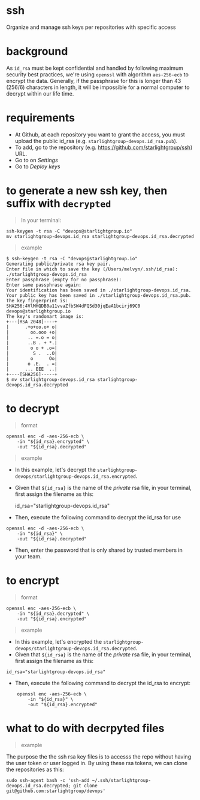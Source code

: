 # ssh
Organize and manage ssh keys per repositories with specific access

# background

As `id_rsa` must be kept confidential and handled by following maximum security best practices, we're using `openssl` with algorithm `aes-256-ecb` to encrypt the data. Generally, if the passphrase for this is longer than 43 (256/6) characters in length, it will be impossible for a normal computer to decrypt within our life time.

# requirements

- At Github, at each repository you want to grant the access, you must upload the public id_rsa (e.g. `starlightgroup-devops.id_rsa.pub`).
- To add, go to the repository (e.g. https://github.com/starlightgroup/ssh) URL.
- Go to on *Settings*
- Go to *Deploy keys*

# to generate a new ssh key, then suffix with `decrypted`

> In your terminal:

```
ssh-keygen -t rsa -C "devops@starlightgroup.io"
mv starlightgroup-devops.id_rsa starlightgroup-devops.id_rsa.decrypted
```

> example

```
$ ssh-keygen -t rsa -C "devops@starlightgroup.io"
Generating public/private rsa key pair.
Enter file in which to save the key (/Users/melvyn/.ssh/id_rsa): ./starlightgroup-devops.id_rsa
Enter passphrase (empty for no passphrase):
Enter same passphrase again:
Your identification has been saved in ./starlightgroup-devops.id_rsa.
Your public key has been saved in ./starlightgroup-devops.id_rsa.pub.
The key fingerprint is:
SHA256:4VlMHQDB0a11vvaZfbSW4dFQSd30jqEaA1bcirj69C0 devops@starlightgroup.io
The key's randomart image is:
+---[RSA 2048]----+
|      .+o+oo.o+ o|
|        oo.ooo +o|
|       .. =.o = o|
|       ..B . + *.|
|        o o + .o=|
|         S .  ..O|
|        o      Oo|
|       o .E.  . =|
|      ... EEE  ..|
+----[SHA256]-----+
$ mv starlightgroup-devops.id_rsa starlightgroup-devops.id_rsa.decrypted
```



# to decrypt  

> format

```
openssl enc -d -aes-256-ecb \
    -in "${id_rsa}.encrypted" \
    -out "${id_rsa}.decrypted"
```

> example

- In this example, let's decrypt the `starlightgroup-devops/starlightgroup-devops.id_rsa.encrypted`.
- Given that `${id_rsa}` is the name of the *private* rsa file, in your terminal, first assign the filename as this:

    id_rsa="starlightgroup-devops.id_rsa"

- Then, execute the following command to decrypt the id_rsa for use

```
openssl enc -d -aes-256-ecb \
    -in "${id_rsa}" \
    -out "${id_rsa}.decrypted"
```


- Then, enter the password that is only shared by trusted members in your team.

# to encrypt

> format

```
openssl enc -aes-256-ecb \
    -in "${id_rsa}.decrypted" \
    -out "${id_rsa}.encrypted"
```

> example

- In this example, let's encrypted the `starlightgroup-devops/starlightgroup-devops.id_rsa.decrypted`.
- Given that `${id_rsa}` is the name of the *private* rsa file, in your terminal, first assign the filename as this:

```
id_rsa="starlightgroup-devops.id_rsa"
```

- Then, execute the following command to decrypt the id_rsa to encrypt:

```
    openssl enc -aes-256-ecb \
        -in "${id_rsa}" \
        -out "${id_rsa}.encrypted"
```

# what to do with decrpyted files

> example

The purpose the the ssh rsa key files is to accesss the repo without having the user token or user logged in. By using these rsa tokens, we can clone the repositories as this:

```
sudo ssh-agent bash -c 'ssh-add ~/.ssh/starlightgroup-devops.id_rsa.decrypted; git clone git@github.com:starlightgroup/devops'
```


